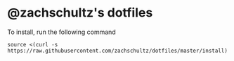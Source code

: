 # @zachschultz's dotfiles

To install, run the following command

```
source <(curl -s https://raw.githubusercontent.com/zachschultz/dotfiles/master/install)
```

